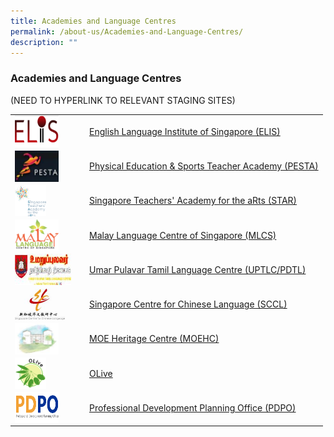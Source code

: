 ```yaml
---
title: Academies and Language Centres
permalink: /about-us/Academies-and-Language-Centres/
description: ""
---
```

### Academies and Language Centres

(NEED TO HYPERLINK TO RELEVANT STAGING SITES)

|  |  |
|---|---|
|<img src="/images/elis.png" style="width:70px;height:50px;margin-right:15px;" align = "left">  |  [English Language Institute of Singapore (ELIS)](https://academyofsingaporeteachers.moe.edu.sg/elis/home) |
| <img src="/images/pesta.png" style="width:70px;height:50px;margin-right:15px;" align = "left">  | [Physical Education & Sports Teacher Academy (PESTA)](https://academyofsingaporeteachers.moe.edu.sg/pesta/home) |
| <img src="/images/alc3.png" style="width:50px;height:50px;margin-right:15px;" align = "left">  | [Singapore Teachers' Academy for the aRts (STAR)](https://academyofsingaporeteachers.moe.edu.sg/star/singapore-teachers-academy-for-the-arts-(star))  |
| <img src="/images/mlc.png" style="width:70px;height:50px;margin-right:15px;" align = "left"> | [Malay Language Centre of Singapore (MLCS)](https://academyofsingaporeteachers.moe.edu.sg/mlcs/home) |
| <img src="/images/alc5.png" style="width:90px;height:50px;margin-right:15px;" align = "left">  | [Umar Pulavar Tamil Language Centre (UPTLC/PDTL)](https://academyofsingaporeteachers.moe.edu.sg/pdtl/home) |
| <img src="/images/alc6.png" style="width:80px;height:50px;margin-right:15px;" align = "left">  | [Singapore Centre for Chinese Language (SCCL)](https://sccl.sg/en/)  |
| <img src="/images/alc7.png" style="width:70px;height:50px;margin-right:15px;" align = "left">  | [MOE Heritage Centre (MOEHC)](https://staging.d1yxymztqoj7qn.amplifyapp.com/) |
| <img src="/images/alc8.png" style="width:50px;height:50px;margin-right:15px;" align = "left">  | [OLive](https://staging.d2ck8l3cjc64ct.amplifyapp.com/) |
| <img src="/images/alc9.png" style="width:70px;height:50px;margin-right:15px;" align = "left">  | [Professional Development Planning Office (PDPO)](https://academyofsingaporeteachers.moe.edu.sg/professional-development-planning-office) |